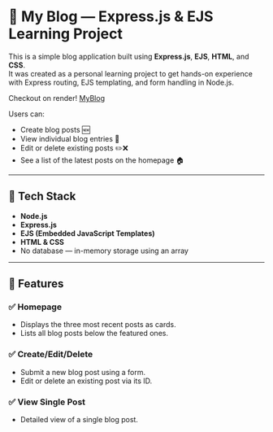 # 📝 My Blog — Express.js & EJS Learning Project

This is a simple blog application built using **Express.js**, **EJS**, **HTML**, and **CSS**.  
It was created as a personal learning project to get hands-on experience with Express routing, EJS templating, and form handling in Node.js.

Checkout on render! [MyBlog](https://blog-express-js-1.onrender.com/)

Users can:
- Create blog posts 🆕
- View individual blog entries 👀
- Edit or delete existing posts ✏️❌
- See a list of the latest posts on the homepage 🏠

---

## 🚀 Tech Stack

- **Node.js**
- **Express.js**
- **EJS (Embedded JavaScript Templates)**
- **HTML & CSS**
- No database — in-memory storage using an array


---

## 🔧 Features

### ✅ Homepage
- Displays the three most recent posts as cards.
- Lists all blog posts below the featured ones.

### ✅ Create/Edit/Delete
- Submit a new blog post using a form.
- Edit or delete an existing post via its ID.

### ✅ View Single Post
- Detailed view of a single blog post.
